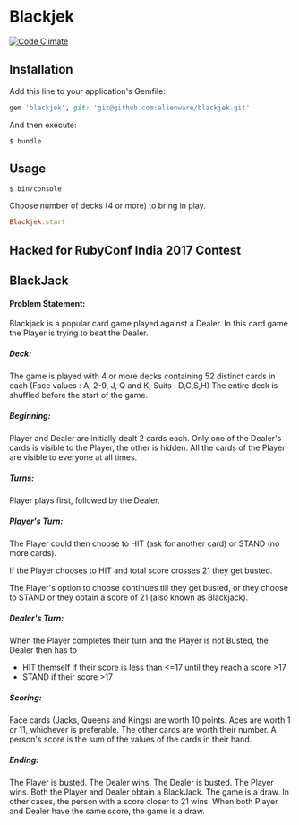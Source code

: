 # Blackjek

[![Code Climate](https://codeclimate.com/github/alienware/blackjek/badges/gpa.svg)](https://codeclimate.com/github/alienware/blackjek)

## Installation

Add this line to your application's Gemfile:

```ruby
gem 'blackjek', git: 'git@github.com:alienware/blackjek.git'
```

And then execute:

    $ bundle

## Usage

    $ bin/console


Choose number of decks (4 or more) to bring in play.

```ruby
Blackjek.start
```

## Hacked for RubyConf India 2017 Contest

## BlackJack

#### Problem Statement:

Blackjack is a popular card game played against a Dealer. In this card game the Player is trying to beat the Dealer.

##### Deck:

The game is played with 4 or more decks containing 52 distinct cards in each (Face values : A, 2-9, J, Q and K; Suits : D,C,S,H)
The entire deck is shuffled before the start of the game.

##### Beginning:

Player and Dealer are initially dealt 2 cards each. Only one of the Dealer's cards is visible to the Player, the other is hidden. All the cards of the Player are visible to everyone at all times.

##### Turns:

Player plays first, followed by the Dealer.

##### Player's Turn:

The Player could then choose to HIT (ask for another card) or STAND (no more cards).

If the Player chooses to HIT and total score crosses 21 they get busted.

The Player's option to choose continues till they get busted, or they choose to STAND or they obtain a score of 21 (also known as Blackjack).


##### Dealer's Turn:

When the Player completes their turn and the Player is not Busted, the Dealer then has to

* HIT themself if their score is less than <=17 until they reach a score >17
* STAND if their score >17

##### Scoring:

Face cards (Jacks, Queens and Kings) are worth 10 points. Aces are worth 1 or 11, whichever is preferable. The other cards are worth their number.
A person's score is the sum of the values of the cards in their hand.

##### Ending:

The Player is busted. The Dealer wins.
The Dealer is busted. The Player wins.
Both the Player and Dealer obtain a BlackJack. The game is a draw.
In other cases, the person with a score closer to 21 wins.
When both Player and Dealer have the same score, the game is a draw.
